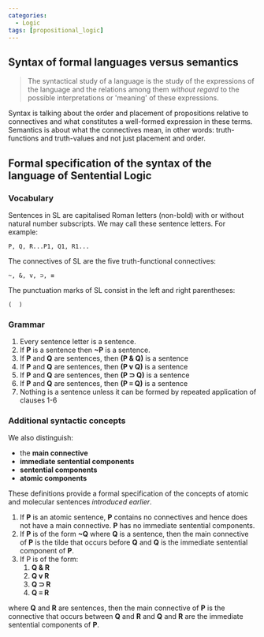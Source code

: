 ```yaml
---
categories:
  - Logic 
tags: [propositional_logic]
---
```

## Syntax of formal languages versus semantics

 > 
 > The syntactical study of a language is the study of the expressions of the language and the relations among them *without regard* to the possible interpretations or 'meaning' of these expressions.

Syntax is talking about the order and placement of propositions relative to connectives and what constitutes a well-formed expression in these terms. Semantics is about what the connectives mean, in other words: truth-functions and truth-values and not just placement and order.

## Formal specification of the syntax of the language of Sentential Logic

### Vocabulary

Sentences in SL are capitalised Roman letters (non-bold) with or without natural number subscripts. We may call these sentence letters. For example:

````plain
P, Q, R...P1, Q1, R1...
````

The connectives of SL are the five truth-functional connectives:

````
~, &, v, ⊃, ≡
````

The punctuation marks of SL consist in the left and right parentheses:

````
(  )
````

### Grammar

1. Every sentence letter is a sentence.
1. If **P** is a sentence then **~P** is a sentence.
1. If **P** and **Q** are sentences, then **(P & Q)** is a sentence
1. If **P** and **Q** are sentences, then **(P v Q)** is a sentence
1. If **P** and **Q** are sentences, then **(P ⊃ Q)** is a sentence
1. If **P** and **Q** are sentences, then **(P ≡ Q)** is a sentence
1. Nothing is a sentence unless it can be formed by repeated application of clauses 1-6

### Additional syntactic concepts

We also distinguish:

* the **main connective**
* **immediate sentential components**
* **sentential components**
* **atomic components**

These definitions provide a formal specification of the concepts of atomic and molecular sentences *introduced earlier*.

1. If **P** is an atomic sentence, **P** contains no connectives and hence does not have a main connective. **P** has no immediate sentential components.
1. If **P** is of the form **~Q** where **Q** is a sentence, then the main connective of **P** is the tilde that occurs before **Q** and **Q** is the immediate sentential component of **P**.
1. If P is of the form:
   1. **Q & R**
   1. **Q v R**
   1. **Q ⊃ R**
   1. **Q ≡ R**

where **Q** and **R** are sentences, then the main connective of **P** is the connective that occurs between **Q** and **R** and **Q** and **R** are the immediate sentential components of **P**.
